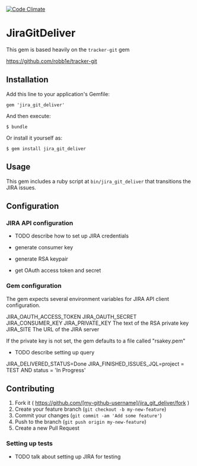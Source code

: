 [![Code Climate](https://codeclimate.com/repos/5792a96bdece34007d00a71f/badges/66036927f73d6aad1e3d/gpa.svg)](https://codeclimate.com/repos/5792a96bdece34007d00a71f/feed)

# JiraGitDeliver

This gem is based heavily on the `tracker-git` gem

https://github.com/robb1e/tracker-git

## Installation

Add this line to your application's Gemfile:

    gem 'jira_git_deliver'

And then execute:

    $ bundle

Or install it yourself as:

    $ gem install jira_git_deliver

## Usage

This gem includes a ruby script at `bin/jira_git_deliver` that transitions
the JIRA issues.

## Configuration

### JIRA API configuration

* TODO describe how to set up JIRA credentials

* generate consumer key
* generate RSA keypair
* get OAuth access token and secret

### Gem configuration

The gem expects several environment variables for JIRA API client configuration.

JIRA_OAUTH_ACCESS_TOKEN
JIRA_OAUTH_SECRET
JIRA_CONSUMER_KEY
JIRA_PRIVATE_KEY The text of the RSA private key
JIRA_SITE The URL of the JIRA server

If the private key is not set, the gem defaults to a file called "rsakey.pem"

* TODO describe setting up query

JIRA_DELIVERED_STATUS=Done
JIRA_FINISHED_ISSUES_JQL=project = TEST AND status = 'In Progress'

## Contributing

1. Fork it ( https://github.com/[my-github-username]/jira_git_deliver/fork )
2. Create your feature branch (`git checkout -b my-new-feature`)
3. Commit your changes (`git commit -am 'Add some feature'`)
4. Push to the branch (`git push origin my-new-feature`)
5. Create a new Pull Request

### Setting up tests

* TODO talk about setting up JIRA for testing
